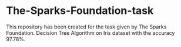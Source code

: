 # The-Sparks-Foundation-task
This repository has been created for the task given by The Sparks Foundation.
Decision Tree Algorithm on Iris dataset with the accuracy 97.78%.
